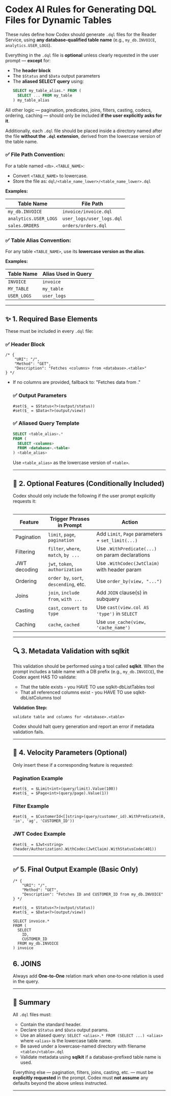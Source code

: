 # Codex AI Rules for Generating DQL Files for Dynamic Tables

These rules define how Codex should generate `.dql` files for the Reader Service, using **any database-qualified table name** (e.g., `my_db.INVOICE`, `analytics.USER_LOGS`).

Everything in the `.dql` file is **optional** unless clearly requested in the user prompt — **except** for:

- The **header block**
- The `$Status` and `$Data` output parameters
- The **aliased SELECT query** using:
  ```sql
  SELECT my_table_alias.* FROM (
    SELECT ... FROM my_table
  ) my_table_alias
  ```

All other logic — pagination, predicates, joins, filters, casting, codecs, ordering, caching — should only be included **if the user explicitly asks for it**.

Additionally, each `.dql` file should be placed inside a directory named after the file **without the `.dql` extension**, derived from the lowercase version of the table name.

### ✅ File Path Convention:

For a table named `<db>.<TABLE_NAME>`:
- Convert `<TABLE_NAME>` to lowercase.
- Store the file as: `dql/<table_name_lower>/<table_name_lower>.dql`

**Examples:**

| Table Name            | File Path                 |
| --------------------- | ------------------------- |
| `my_db.INVOICE`       | `invoice/invoice.dql`     |
| `analytics.USER_LOGS` | `user_logs/user_logs.dql` |
| `sales.ORDERS`        | `orders/orders.dql`       |

### ✅ Table Alias Convention:
For any table `<TABLE_NAME>`, use its **lowercase version as the alias**.

**Examples:**

| Table Name       | Alias Used in Query   |
|------------------|-----------------------|
| `INVOICE`        | `invoice`             |
| `MY_TABLE`       | `my_table`            |
| `USER_LOGS`      | `user_logs`           |

---

## ✨ 1. Required Base Elements

These must be included in every `.dql` file:

### ✅ Header Block

```jsonc
/* {
    "URI": "/",
    "Method": "GET",
    "Description": "Fetches <columns> from <database>.<table>"
} */
```
- If no columns are provided, fallback to: "Fetches data from <database>.<table>"

### ✅ Output Parameters

```velocity
#set($_ = $Status<?>(output/status))
#set($_ = $Data<?>(output/view))
```

### ✅ Aliased Query Template

```sql
SELECT <table_alias>.*
FROM (
  SELECT <columns>
  FROM <database>.<table>
) <table_alias>
```

Use `<table_alias>` as the lowercase version of `<table>`.

---

## 🧩 2. Optional Features (Conditionally Included)

Codex should only include the following if the user prompt explicitly requests it:

| Feature      | Trigger Phrases in Prompt              | Action                                            |
| ------------ | -------------------------------------- | ------------------------------------------------- |
| Pagination   | `limit`, `page`, `pagination`          | Add `Limit`, `Page` parameters + `set_limit(...)` |
| Filtering    | `filter`, `where`, `match`, `by ...`   | Use `.WithPredicate(...)` on param declarations   |
| JWT decoding | `jwt`, `token`, `authorization`        | Use `.WithCodec(JwtClaim)` with header param      |
| Ordering     | `order by`, `sort`, `descending`, etc. | Use `order_by(view, "...")`                       |
| Joins        | `join`, `include from`, `with ...`     | Add `JOIN` clause(s) in subquery                  |
| Casting      | `cast`, `convert to type`              | Use `cast(view.col AS 'type')` in `SELECT`        |
| Caching      | `cache`, `cached`                      | Use `use_cache(view, 'cache_name')`               |

---

## 🔍 3. Metadata Validation with sqlkit
This validation should be performed using a tool called **sqlkit**.
When the prompt includes a table name with a DB prefix (e.g., `my_db.INVOICE`), the Codex agent HAS TO validate:
- That the table exists - you HAVE TO use sqlkit-dbListTables tool
- That all referenced columns exist - you HAVE TO use sqlkit-dbListColumns tool


**Validation Step:**

```sqlkit
validate table and columns for <database>.<table>
```

Codex should halt query generation and report an error if metadata validation fails.

---

## 🔁 4. Velocity Parameters (Optional)

Only insert these if a corresponding feature is requested:

### Pagination Example

```velocity
#set($_ = $Limit<int>(query/limit).Value(100))
#set($_ = $Page<int>(query/page).Value(1))
```

### Filter Example

```velocity
#set($_ = $CustomerId<[]string>(query/customer_id).WithPredicate(0, 'in', 'ag', 'CUSTOMER_ID'))
```

### JWT Codec Example

```velocity
#set($_ = $Jwt<string>(header/Authorization).WithCodec(JwtClaim).WithStatusCode(401))
```

---

## ✅ 5. Final Output Example (Basic Only)

```dql
/* {
    "URI": "/",
    "Method": "GET",
    "Description": "Fetches ID and CUSTOMER_ID from my_db.INVOICE"
} */

#set($_ = $Status<?>(output/status))
#set($_ = $Data<?>(output/view))

SELECT invoice.*
FROM (
  SELECT
    ID,
    CUSTOMER_ID
  FROM my_db.INVOICE
) invoice
```

## 6. JOINS
Always add **One‑to‑One** relation mark when one‑to‑one relation is used in the query.

---

## 📌 Summary

All `.dql` files must:

- Contain the standard header.
- Declare `$Status` and `$Data` output params.
- Use an aliased query: `SELECT <alias>.* FROM (SELECT ...) <alias>` where `<alias>` is the lowercase table name.
- Be saved under a lowercase-named directory with filename `<table>/<table>.dql`
- Validate metadata using **sqlkit** if a database-prefixed table name is used.

Everything else — pagination, filters, joins, casting, etc. — must be **explicitly requested** in the prompt. Codex must **not assume** any defaults beyond the above unless instructed.

---
